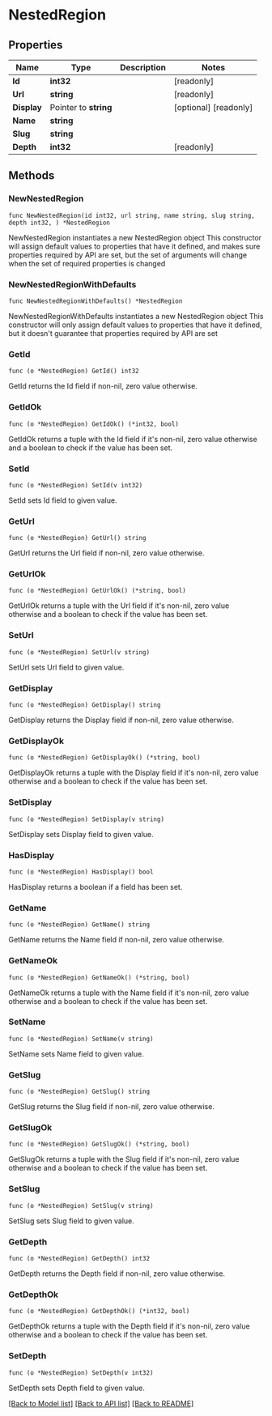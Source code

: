 # NestedRegion

## Properties

Name | Type | Description | Notes
------------ | ------------- | ------------- | -------------
**Id** | **int32** |  | [readonly] 
**Url** | **string** |  | [readonly] 
**Display** | Pointer to **string** |  | [optional] [readonly] 
**Name** | **string** |  | 
**Slug** | **string** |  | 
**Depth** | **int32** |  | [readonly] 

## Methods

### NewNestedRegion

`func NewNestedRegion(id int32, url string, name string, slug string, depth int32, ) *NestedRegion`

NewNestedRegion instantiates a new NestedRegion object
This constructor will assign default values to properties that have it defined,
and makes sure properties required by API are set, but the set of arguments
will change when the set of required properties is changed

### NewNestedRegionWithDefaults

`func NewNestedRegionWithDefaults() *NestedRegion`

NewNestedRegionWithDefaults instantiates a new NestedRegion object
This constructor will only assign default values to properties that have it defined,
but it doesn't guarantee that properties required by API are set

### GetId

`func (o *NestedRegion) GetId() int32`

GetId returns the Id field if non-nil, zero value otherwise.

### GetIdOk

`func (o *NestedRegion) GetIdOk() (*int32, bool)`

GetIdOk returns a tuple with the Id field if it's non-nil, zero value otherwise
and a boolean to check if the value has been set.

### SetId

`func (o *NestedRegion) SetId(v int32)`

SetId sets Id field to given value.


### GetUrl

`func (o *NestedRegion) GetUrl() string`

GetUrl returns the Url field if non-nil, zero value otherwise.

### GetUrlOk

`func (o *NestedRegion) GetUrlOk() (*string, bool)`

GetUrlOk returns a tuple with the Url field if it's non-nil, zero value otherwise
and a boolean to check if the value has been set.

### SetUrl

`func (o *NestedRegion) SetUrl(v string)`

SetUrl sets Url field to given value.


### GetDisplay

`func (o *NestedRegion) GetDisplay() string`

GetDisplay returns the Display field if non-nil, zero value otherwise.

### GetDisplayOk

`func (o *NestedRegion) GetDisplayOk() (*string, bool)`

GetDisplayOk returns a tuple with the Display field if it's non-nil, zero value otherwise
and a boolean to check if the value has been set.

### SetDisplay

`func (o *NestedRegion) SetDisplay(v string)`

SetDisplay sets Display field to given value.

### HasDisplay

`func (o *NestedRegion) HasDisplay() bool`

HasDisplay returns a boolean if a field has been set.

### GetName

`func (o *NestedRegion) GetName() string`

GetName returns the Name field if non-nil, zero value otherwise.

### GetNameOk

`func (o *NestedRegion) GetNameOk() (*string, bool)`

GetNameOk returns a tuple with the Name field if it's non-nil, zero value otherwise
and a boolean to check if the value has been set.

### SetName

`func (o *NestedRegion) SetName(v string)`

SetName sets Name field to given value.


### GetSlug

`func (o *NestedRegion) GetSlug() string`

GetSlug returns the Slug field if non-nil, zero value otherwise.

### GetSlugOk

`func (o *NestedRegion) GetSlugOk() (*string, bool)`

GetSlugOk returns a tuple with the Slug field if it's non-nil, zero value otherwise
and a boolean to check if the value has been set.

### SetSlug

`func (o *NestedRegion) SetSlug(v string)`

SetSlug sets Slug field to given value.


### GetDepth

`func (o *NestedRegion) GetDepth() int32`

GetDepth returns the Depth field if non-nil, zero value otherwise.

### GetDepthOk

`func (o *NestedRegion) GetDepthOk() (*int32, bool)`

GetDepthOk returns a tuple with the Depth field if it's non-nil, zero value otherwise
and a boolean to check if the value has been set.

### SetDepth

`func (o *NestedRegion) SetDepth(v int32)`

SetDepth sets Depth field to given value.



[[Back to Model list]](../README.md#documentation-for-models) [[Back to API list]](../README.md#documentation-for-api-endpoints) [[Back to README]](../README.md)


